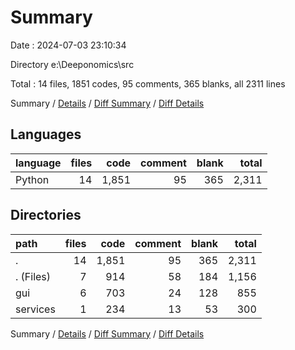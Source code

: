 # Summary

Date : 2024-07-03 23:10:34

Directory e:\\Deeponomics\\src

Total : 14 files,  1851 codes, 95 comments, 365 blanks, all 2311 lines

Summary / [Details](details.md) / [Diff Summary](diff.md) / [Diff Details](diff-details.md)

## Languages
| language | files | code | comment | blank | total |
| :--- | ---: | ---: | ---: | ---: | ---: |
| Python | 14 | 1,851 | 95 | 365 | 2,311 |

## Directories
| path | files | code | comment | blank | total |
| :--- | ---: | ---: | ---: | ---: | ---: |
| . | 14 | 1,851 | 95 | 365 | 2,311 |
| . (Files) | 7 | 914 | 58 | 184 | 1,156 |
| gui | 6 | 703 | 24 | 128 | 855 |
| services | 1 | 234 | 13 | 53 | 300 |

Summary / [Details](details.md) / [Diff Summary](diff.md) / [Diff Details](diff-details.md)